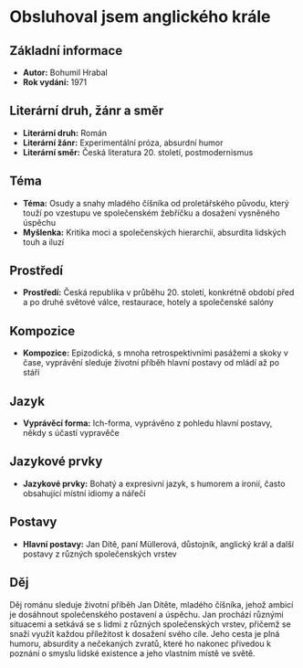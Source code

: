 # Obsluhoval jsem anglického krále

## Základní informace

- **Autor:** Bohumil Hrabal
- **Rok vydání:** 1971

## Literární druh, žánr a směr

- **Literární druh:** Román
- **Literární žánr:** Experimentální próza, absurdní humor
- **Literární směr:** Česká literatura 20. století, postmodernismus

## Téma

- **Téma:** Osudy a snahy mladého číšníka od proletářského původu, který touží po vzestupu ve společenském žebříčku a dosažení vysněného úspěchu
- **Myšlenka:** Kritika moci a společenských hierarchií, absurdita lidských touh a iluzí

## Prostředí

- **Prostředí:** Česká republika v průběhu 20. století, konkrétně období před a po druhé světové válce, restaurace, hotely a společenské salóny

## Kompozice

- **Kompozice:** Epizodická, s mnoha retrospektivními pasážemi a skoky v čase, vyprávění sleduje životní příběh hlavní postavy od mládí až po stáří

## Jazyk

- **Vyprávěcí forma:** Ich-forma, vyprávěno z pohledu hlavní postavy, někdy s účastí vypravěče

## Jazykové prvky

- **Jazykové prvky:** Bohatý a expresivní jazyk, s humorem a ironií, často obsahující místní idiomy a nářečí

## Postavy

- **Hlavní postavy:** Jan Dítě, paní Müllerová, důstojník, anglický král a další postavy z různých společenských vrstev

## Děj

Děj románu sleduje životní příběh Jan Dítěte, mladého číšníka, jehož ambicí je dosáhnout společenského postavení a úspěchu. Jan prochází různými situacemi a setkává se s lidmi z různých společenských vrstev, přičemž se snaží využít každou příležitost k dosažení svého cíle. Jeho cesta je plná humoru, absurdity a nečekaných zvratů, které ho nakonec přivedou k poznání o smyslu lidské existence a jeho vlastním místě ve světě.